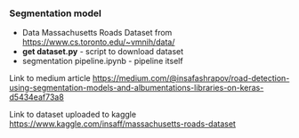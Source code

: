 ### Segmentation model

- Data Massachusetts Roads Dataset from https://www.cs.toronto.edu/~vmnih/data/
- **get dataset.py** - script to download dataset
- segmentation pipeline.ipynb - pipeline itself

Link to medium article 
https://medium.com/@insafashrapov/road-detection-using-segmentation-models-and-albumentations-libraries-on-keras-d5434eaf73a8

Link to dataset uploaded to kaggle https://www.kaggle.com/insaff/massachusetts-roads-dataset
